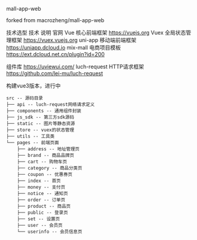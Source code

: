 mall-app-web

forked from macrozheng/mall-app-web

技术选型
技术	说明	官网
Vue	核心前端框架	https://vuejs.org
Vuex	全局状态管理框架	https://vuex.vuejs.org
uni-app	移动端前端框架	https://uniapp.dcloud.io
mix-mall	电商项目模板	https://ext.dcloud.net.cn/plugin?id=200

组件库 https://uviewui.com/
luch-request	HTTP请求框架	https://github.com/lei-mu/luch-request

构建vue3版本，进行中

```
src -- 源码目录
├── api -- luch-request网络请求定义
├── components -- 通用组件封装
├── js_sdk -- 第三方sdk源码
├── static -- 图片等静态资源
├── store -- vuex的状态管理
├── utils -- 工具类
└── pages -- 前端页面
    ├── address -- 地址管理页
    ├── brand -- 商品品牌页
    ├── cart -- 购物车页
    ├── category -- 商品分类页
    ├── coupon -- 优惠券页
    ├── index -- 首页
    ├── money -- 支付页
    ├── notice -- 通知页
    ├── order -- 订单页
    ├── product -- 商品页
    ├── public -- 登录页
    ├── set -- 设置页
    ├── user -- 会员页
    └── userinfo -- 会员信息页
```

